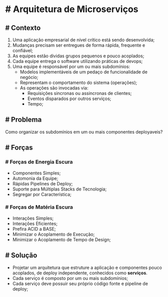 # # Arquitetura de Microserviços

## # Contexto

1. Uma aplicação empresarial de nível crítico está sendo desenvolvida;
2. Mudanças precisam ser entregues de forma rápida, frequente e confiável;
3. As equipes estão dividas grupos pequenos e pouco acoplados;
4. Cada equipe entrega o software utilizando práticas de devops;
5. Uma equipe é responsável por um ou mais subdomínios: 
    - Modelos implementáveis de um pedaço de funcionalidade de negócio;
    - Representam o comportamento do sistema (operações);
    - As operações são invocadas via:
        - Requisições sincronas ou assincronas de clientes;
        - Eventos disparados por outros serviços;
        - Tempo;

## # Problema
Como organizar os subdomínios em um ou mais componentes deployaveis?

## # Forças

### # Forças de Energia Escura

- Componentes Simples;
- Automonia da Equipe;
- Rápidas Pipelines de Deploy;
- Suporte para Múltiplas Stacks de Tecnologia;
- Segregar por Característica; 

### # Forças de Matéria Escura

- Interações Simples;
- Interaçôes Eficientes;
- Prefira ACID a BASE;
- Minimizar o Acoplamento de Execução;
- Minimizar o Acoplamento de Tempo de Design;

## # Solução

- Projetar um arquitetura que estruture a aplicação e componentes pouco acoplados, de deploy independente, conhecidos como **serviços**.
- Cada serviço é composto por um ou mais subdomínios;
- Cada serviço deve possuir seu próprio código fonte e pipeline de deploy;